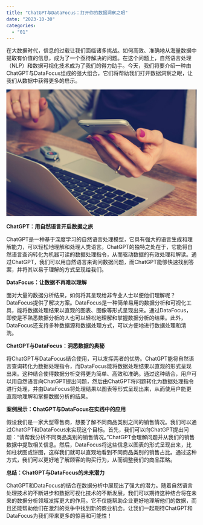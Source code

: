 ```yaml
---
title: "ChatGPT与DataFocus：打开你的数据洞察之眼"
date: "2023-10-30"
categories: 
  - "01"
---
```


在大数据时代，信息的过载让我们面临诸多挑战。如何高效、准确地从海量数据中提取有价值的信息，成为了一个亟待解决的问题。在这个问题上，自然语言处理（NLP）和数据可视化技术成为了我们的得力助手。今天，我们将要介绍一种由ChatGPT与DataFocus组成的强大组合，它们将帮助我们打开数据洞察之眼，让我们从数据中获得更多的启示。

![](images/1697699444-office-620822-scaled.jpg)

**ChatGPT：用自然语言开启数据之旅**

ChatGPT是一种基于深度学习的自然语言处理模型，它具有强大的语言生成和理解能力，可以轻松地理解和处理人类语言。ChatGPT的独特之处在于，它能将自然语言查询转化为机器可读的数据处理指令，从而驱动数据的有效处理和解读。通过ChatGPT，我们可以用自然语言来询问数据问题，而ChatGPT能够快速找到答案，并将其以易于理解的方式呈现给我们。

**DataFocus：让数据不再难以理解**

面对大量的数据分析结果，如何将其呈现给非专业人士以便他们理解呢？DataFocus提供了解决方案。DataFocus是一种简单易用的数据分析和可视化工具，能将数据处理结果以直观的图表、图像等形式呈现出来。通过DataFocus，即使是不熟悉数据分析的人也可以轻松地理解和掌握数据分析的结果。此外，DataFocus还支持多种数据源和数据处理方式，可以方便地进行数据处理和清洗。

**ChatGPT与DataFocus：洞悉数据的奥秘**

将ChatGPT与DataFocus结合使用，可以发挥两者的优势。ChatGPT能将自然语言查询转化为数据处理指令，而DataFocus能将数据处理结果以直观的形式呈现出来。这种结合使得数据分析变得更为简单、高效和准确。通过这种结合，用户可以用自然语言向ChatGPT提出问题，然后由ChatGPT将问题转化为数据处理指令进行处理，并由DataFocus将处理结果以图表等形式呈现出来，从而使用户能更直观地理解和掌握数据分析的结果。

**案例展示：ChatGPT与DataFocus在实践中的应用**

假设我们是一家大型零售商，想要了解不同商品类别之间的销售情况。我们可以通过ChatGPT和DataFocus来实现这个目标。首先，我们可以向ChatGPT提出问题：“请帮我分析不同商品类别的销售情况。”ChatGPT会理解问题并从我们的销售数据中提取相关信息。然后，DataFocus将这些信息以图表的形式呈现出来，比如柱状图或饼图，这样我们就可以直观地看到不同商品类别的销售占比。通过这种方式，我们可以更好地了解顾客的购买行为，从而调整我们的商品策略。

**总结：ChatGPT与DataFocus的未来潜力**

ChatGPT和DataFocus的结合在数据分析中展现出了强大的潜力。随着自然语言处理技术的不断进步和数据可视化技术的不断发展，我们可以期待这种结合将在未来的数据分析领域发挥更大的作用。它不仅能帮助企业更好地理解他们的数据，而且还能帮助他们在激烈的竞争中找到新的商业机会。让我们一起期待ChatGPT和DataFocus为我们带来更多的惊喜和可能性！
